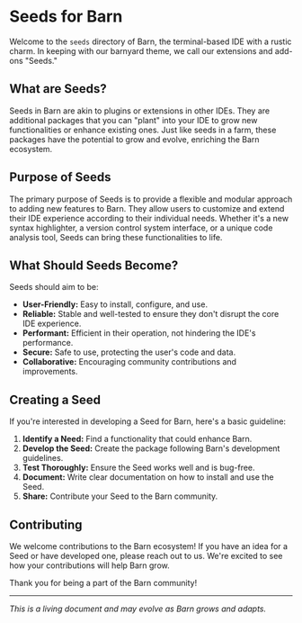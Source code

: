 # Seeds for Barn

Welcome to the `seeds` directory of Barn, the terminal-based IDE with a rustic charm. In keeping with our barnyard theme, we call our extensions and add-ons "Seeds."

## What are Seeds?

Seeds in Barn are akin to plugins or extensions in other IDEs. They are additional packages that you can "plant" into your IDE to grow new functionalities or enhance existing ones. Just like seeds in a farm, these packages have the potential to grow and evolve, enriching the Barn ecosystem.

## Purpose of Seeds

The primary purpose of Seeds is to provide a flexible and modular approach to adding new features to Barn. They allow users to customize and extend their IDE experience according to their individual needs. Whether it's a new syntax highlighter, a version control system interface, or a unique code analysis tool, Seeds can bring these functionalities to life.

## What Should Seeds Become?

Seeds should aim to be:
- **User-Friendly:** Easy to install, configure, and use.
- **Reliable:** Stable and well-tested to ensure they don't disrupt the core IDE experience.
- **Performant:** Efficient in their operation, not hindering the IDE's performance.
- **Secure:** Safe to use, protecting the user's code and data.
- **Collaborative:** Encouraging community contributions and improvements.

## Creating a Seed

If you're interested in developing a Seed for Barn, here's a basic guideline:
1. **Identify a Need:** Find a functionality that could enhance Barn.
2. **Develop the Seed:** Create the package following Barn's development guidelines.
3. **Test Thoroughly:** Ensure the Seed works well and is bug-free.
4. **Document:** Write clear documentation on how to install and use the Seed.
5. **Share:** Contribute your Seed to the Barn community.

## Contributing

We welcome contributions to the Barn ecosystem! If you have an idea for a Seed or have developed one, please reach out to us. We're excited to see how your contributions will help Barn grow.

Thank you for being a part of the Barn community!

---

*This is a living document and may evolve as Barn grows and adapts.*

